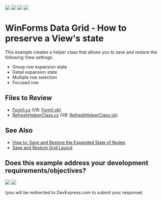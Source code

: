 <!-- default badges list -->
![](https://img.shields.io/endpoint?url=https://codecentral.devexpress.com/api/v1/VersionRange/128630638/24.2.1%2B)
[![](https://img.shields.io/badge/Open_in_DevExpress_Support_Center-FF7200?style=flat-square&logo=DevExpress&logoColor=white)](https://supportcenter.devexpress.com/ticket/details/E776)
[![](https://img.shields.io/badge/📖_How_to_use_DevExpress_Examples-e9f6fc?style=flat-square)](https://docs.devexpress.com/GeneralInformation/403183)
[![](https://img.shields.io/badge/💬_Leave_Feedback-feecdd?style=flat-square)](#does-this-example-address-your-development-requirementsobjectives)
<!-- default badges end -->

# WinForms Data Grid - How to preserve a View's state

This example creates a helper class that allows you to save and restore the following View settings:

* Group row expansion state
* Detail expansion state
* Multiple row selection
* Focused row 

<!-- default file list -->
## Files to Review

* [Form1.cs](./CS/Form1.cs) (VB: [Form1.vb](./VB/Form1.vb))
* [RefreshHelperClass.cs](./CS/RefreshHelperClass.cs) (VB: [RefreshHelperClass.vb](./VB/RefreshHelperClass.vb))
<!-- default file list end -->

## See Also

- [How to: Save and Restore the Expanded State of Nodes](https://docs.devexpress.com/WindowsForms/403853/controls-and-libraries/tree-list/examples/nodes/how-to-save-and-restore-the-expanded-state-of-nodes-when-reloading-data)
- [Save and Restore Grid Layout](https://docs.devexpress.com/WindowsForms/772/controls-and-libraries/data-grid/save-and-restore-layout)
<!-- feedback -->
## Does this example address your development requirements/objectives?

[<img src="https://www.devexpress.com/support/examples/i/yes-button.svg"/>](https://www.devexpress.com/support/examples/survey.xml?utm_source=github&utm_campaign=winforms-preserve-grid-state-on-refresh&~~~was_helpful=yes) [<img src="https://www.devexpress.com/support/examples/i/no-button.svg"/>](https://www.devexpress.com/support/examples/survey.xml?utm_source=github&utm_campaign=winforms-preserve-grid-state-on-refresh&~~~was_helpful=no)

(you will be redirected to DevExpress.com to submit your response)
<!-- feedback end -->
